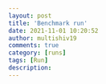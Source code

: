 ```yaml
---
layout: post
title: 'Benchmark run'
date: 2021-11-01 10:20:52
author: multishiv19
comments: true
category: [runs]
tags: [Run]
description: 
---
```


<div width='100%' class='strava-embed-placeholder' data-embed-type='activity' data-embed-id='6198736134'></div>
<script src='https://strava-embeds.com/embed.js'></script>
